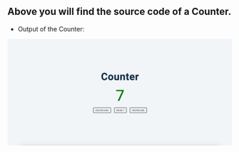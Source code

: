 ## Above you will find the source code of a Counter.

- Output of the Counter:

![counter](./output.png)
